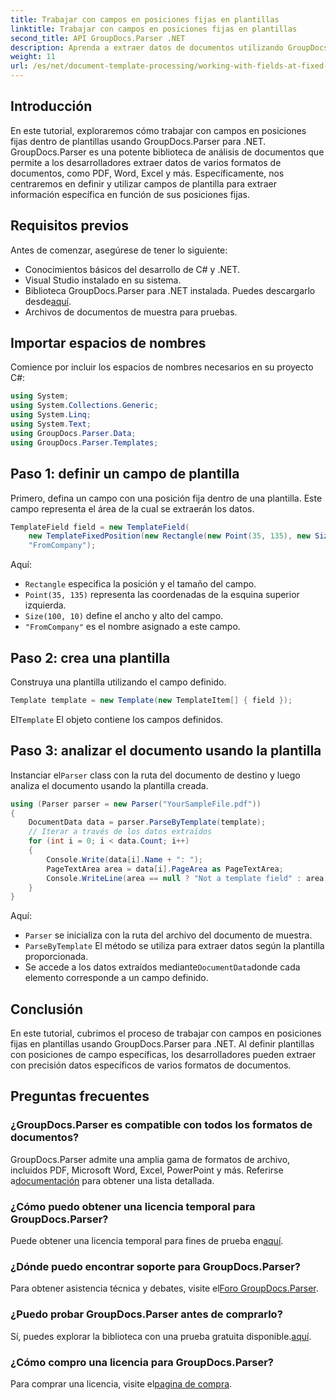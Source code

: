 ```yaml
---
title: Trabajar con campos en posiciones fijas en plantillas
linktitle: Trabajar con campos en posiciones fijas en plantillas
second_title: API GroupDocs.Parser .NET
description: Aprenda a extraer datos de documentos utilizando GroupDocs.Parser para .NET. Tutorial completo con ejemplos de código.
weight: 11
url: /es/net/document-template-processing/working-with-fields-at-fixed-positions-in-templates/
---
```

## Introducción
En este tutorial, exploraremos cómo trabajar con campos en posiciones fijas dentro de plantillas usando GroupDocs.Parser para .NET. GroupDocs.Parser es una potente biblioteca de análisis de documentos que permite a los desarrolladores extraer datos de varios formatos de documentos, como PDF, Word, Excel y más. Específicamente, nos centraremos en definir y utilizar campos de plantilla para extraer información específica en función de sus posiciones fijas.
## Requisitos previos
Antes de comenzar, asegúrese de tener lo siguiente:
- Conocimientos básicos del desarrollo de C# y .NET.
- Visual Studio instalado en su sistema.
- Biblioteca GroupDocs.Parser para .NET instalada. Puedes descargarlo desde[aquí](https://releases.groupdocs.com/parser/net/).
- Archivos de documentos de muestra para pruebas.

## Importar espacios de nombres
Comience por incluir los espacios de nombres necesarios en su proyecto C#:
```csharp
using System;
using System.Collections.Generic;
using System.Linq;
using System.Text;
using GroupDocs.Parser.Data;
using GroupDocs.Parser.Templates;
```
## Paso 1: definir un campo de plantilla
Primero, defina un campo con una posición fija dentro de una plantilla. Este campo representa el área de la cual se extraerán los datos.
```csharp
TemplateField field = new TemplateField(
    new TemplateFixedPosition(new Rectangle(new Point(35, 135), new Size(100, 10))),
    "FromCompany");
```
Aquí:
- `Rectangle` especifica la posición y el tamaño del campo.
- `Point(35, 135)` representa las coordenadas de la esquina superior izquierda.
- `Size(100, 10)` define el ancho y alto del campo.
- `"FromCompany"` es el nombre asignado a este campo.
## Paso 2: crea una plantilla
Construya una plantilla utilizando el campo definido.
```csharp
Template template = new Template(new TemplateItem[] { field });
```
 El`Template` El objeto contiene los campos definidos.
## Paso 3: analizar el documento usando la plantilla
 Instanciar el`Parser` class con la ruta del documento de destino y luego analiza el documento usando la plantilla creada.
```csharp
using (Parser parser = new Parser("YourSampleFile.pdf"))
{
    DocumentData data = parser.ParseByTemplate(template);
    // Iterar a través de los datos extraídos
    for (int i = 0; i < data.Count; i++)
    {
        Console.Write(data[i].Name + ": ");
        PageTextArea area = data[i].PageArea as PageTextArea;
        Console.WriteLine(area == null ? "Not a template field" : area.Text);
    }
}
```
Aquí:
- `Parser` se inicializa con la ruta del archivo del documento de muestra.
- `ParseByTemplate` El método se utiliza para extraer datos según la plantilla proporcionada.
-  Se accede a los datos extraídos mediante`DocumentData`donde cada elemento corresponde a un campo definido.

## Conclusión
En este tutorial, cubrimos el proceso de trabajar con campos en posiciones fijas en plantillas usando GroupDocs.Parser para .NET. Al definir plantillas con posiciones de campo específicas, los desarrolladores pueden extraer con precisión datos específicos de varios formatos de documentos.

## Preguntas frecuentes
### ¿GroupDocs.Parser es compatible con todos los formatos de documentos?
 GroupDocs.Parser admite una amplia gama de formatos de archivo, incluidos PDF, Microsoft Word, Excel, PowerPoint y más. Referirse a[documentación](https://tutorials.groupdocs.com/parser/net/) para obtener una lista detallada.
### ¿Cómo puedo obtener una licencia temporal para GroupDocs.Parser?
 Puede obtener una licencia temporal para fines de prueba en[aquí](https://purchase.groupdocs.com/temporary-license/).
### ¿Dónde puedo encontrar soporte para GroupDocs.Parser?
 Para obtener asistencia técnica y debates, visite el[Foro GroupDocs.Parser](https://forum.groupdocs.com/c/parser/17).
### ¿Puedo probar GroupDocs.Parser antes de comprarlo?
 Sí, puedes explorar la biblioteca con una prueba gratuita disponible.[aquí](https://releases.groupdocs.com/).
### ¿Cómo compro una licencia para GroupDocs.Parser?
 Para comprar una licencia, visite el[pagina de compra](https://purchase.groupdocs.com/buy).